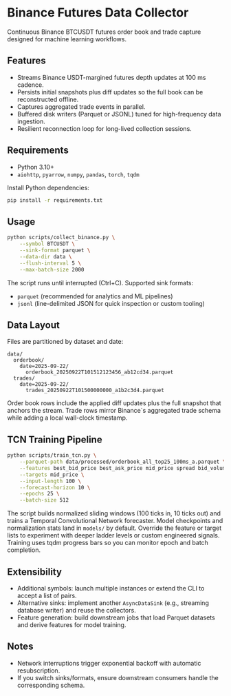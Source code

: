 # Binance Futures Data Collector

Continuous Binance BTCUSDT futures order book and trade capture designed for machine learning workflows.

## Features
- Streams Binance USDT-margined futures depth updates at 100 ms cadence.
- Persists initial snapshots plus diff updates so the full book can be reconstructed offline.
- Captures aggregated trade events in parallel.
- Buffered disk writers (Parquet or JSONL) tuned for high-frequency data ingestion.
- Resilient reconnection loop for long-lived collection sessions.

## Requirements
- Python 3.10+
- `aiohttp`, `pyarrow`, `numpy`, `pandas`, `torch`, `tqdm`

Install Python dependencies:

```bash
pip install -r requirements.txt
```

## Usage

```bash
python scripts/collect_binance.py \
    --symbol BTCUSDT \
    --sink-format parquet \
    --data-dir data \
    --flush-interval 5 \
    --max-batch-size 2000
```

The script runs until interrupted (Ctrl+C). Supported sink formats:

- `parquet` (recommended for analytics and ML pipelines)
- `jsonl` (line-delimited JSON for quick inspection or custom tooling)

## Data Layout

Files are partitioned by dataset and date:

```
data/
  orderbook/
    date=2025-09-22/
      orderbook_20250922T101512123456_ab12cd34.parquet
  trades/
    date=2025-09-22/
      trades_20250922T101500000000_a1b2c3d4.parquet
```

Order book rows include the applied diff updates plus the full snapshot that anchors the stream. Trade rows mirror Binance`s aggregated trade schema while adding a local wall-clock timestamp.

## TCN Training Pipeline

```bash
python scripts/train_tcn.py \
    --parquet-path data/processed/orderbook_all_top25_100ms_a.parquet \
    --features best_bid_price best_ask_price mid_price spread bid_volume_top ask_volume_top volume_imbalance \
    --targets mid_price \
    --input-length 100 \
    --forecast-horizon 10 \
    --epochs 25 \
    --batch-size 512
```

The script builds normalized sliding windows (100 ticks in, 10 ticks out) and trains a Temporal Convolutional Network forecaster. Model checkpoints and normalization stats land in `models/` by default. Override the feature or target lists to experiment with deeper ladder levels or custom engineered signals. Training uses tqdm progress bars so you can monitor epoch and batch completion.

## Extensibility

- Additional symbols: launch multiple instances or extend the CLI to accept a list of pairs.
- Alternative sinks: implement another `AsyncDataSink` (e.g., streaming database writer) and reuse the collectors.
- Feature generation: build downstream jobs that load Parquet datasets and derive features for model training.

## Notes

- Network interruptions trigger exponential backoff with automatic resubscription.
- If you switch sinks/formats, ensure downstream consumers handle the corresponding schema.

